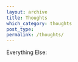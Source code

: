 ```yaml
---
layout: archive
title: Thoughts
which_category: thoughts
post_type:
permalink: /thoughts/
---
```

Everything Else: